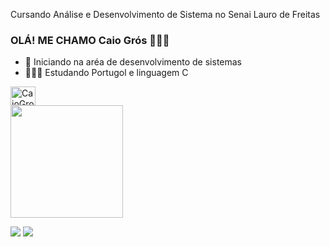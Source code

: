 
Cursando Análise e Desenvolvimento de Sistema no Senai Lauro de Freitas
### OLÁ! ME CHAMO Caio Grós 👨🏾‍💻

- 🔭 Iniciando na aréa de desenvolvimento de sistemas
- 👨🏽‍💻 Estudando Portugol e linguagem C

 <img halign="center" alt="CaioGros" height="30" width="40" src="https://cdn.jsdelivr.net/gh/devicons/devicon@latest/icons/c/c-original.svg" />
<div>
 
 <div>
  <a href="https://github.com/">
  <img height="180em" src="https://github-readme-stats.vercel.app/api?username=CaioGros&show_icons=true&theme=dark&include_all_commits=true&count_private=true"/>

<a href="https://www.instagram.com/gros.caio/" target="_blank"><img src="https://img.shields.io/badge/-Instagram-%23E4405F?style=for-the-badge&logo=instagram&logoColor=white" target="_blank"></a>
<a href="https://www.linkedin.com/in/caio-gros-379617306" target="_blank"><img src="https://img.shields.io/badge/-LinkedIn-%230077B5?style=for-the-badge&logo=linkedin&logoColor=white" target="_blank"></a>
</div>

